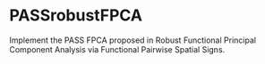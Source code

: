 # PASSrobustFPCA
Implement the PASS FPCA proposed in Robust Functional Principal Component Analysis via Functional Pairwise Spatial Signs.

